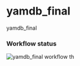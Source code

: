 # yamdb_final
yamdb_final 

### Workflow status
![yamdb_final workflow](https://github.com/feyaschuk/yamdb_final/actions/workflows/yamdb_workflow.yaml/badge.svg)
th